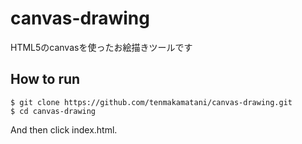# canvas-drawing

HTML5のcanvasを使ったお絵描きツールです

## How to run

```
$ git clone https://github.com/tenmakamatani/canvas-drawing.git
$ cd canvas-drawing
```
And then click index.html.